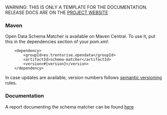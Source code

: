 <p class="josman-to-strip">
WARNING: THIS IS ONLY A TEMPLATE FOR THE DOCUMENTATION. <br/>
RELEASE DOCS ARE ON THE <a href="http://opendatatrentino.github.io/opendata-schema-matcher/" target="_blank">PROJECT WEBSITE</a>
</p>


### Maven

Open Data Schema Matcher is available on Maven Central. To use it, put this in the dependencies section of your _pom.xml_:

```
    <dependency>
        <groupId>eu.trentorise.opendata</groupId>
        <artifactId>schema-matcher</artifactId>
        <version>#{version}</version>
    </dependency>
```
In case updates are available, version numbers follows <a href="http://semver.org/" target="_blank">semantic versioning</a> rules.


### Documentation

A report documenting the schema matcher can be found [here](schema-matching.odt)